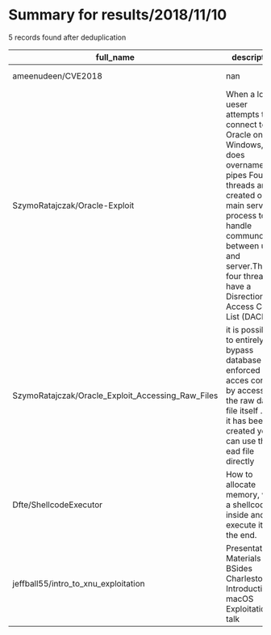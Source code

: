 
# Summary for results/2018/11/10
    
5 records found after deduplication

| full_name | description | html_url | matched_list | matched_count | pushed_at | size | stargazers_count | language | forks_count |
|---------------------------------------------------|------------------------------------------------------------------------------------------------------------------------------------------------------------------------------------------------------------------------------------------------------------------|----------------------------------------------------------------------|--------------------------|-----------------|---------------------------|--------|--------------------|------------|---------------|
| ameenudeen/CVE2018 | nan | https://github.com/ameenudeen/CVE2018 | ['cve-2'] | 1 | 2018-11-10 04:14:07+00:00 | 44 | 0 | Java | 0 |
| SzymoRatajczak/Oracle-Exploit | When a local ueser attempts to connect to the Oracle on Windows, it does overnamed pipes Four threads are created on the main server process to handle communcation between user and server.These four threads have a Disrectionary Access Contro List (DACL) th | https://github.com/SzymoRatajczak/Oracle-Exploit | ['exploit', 'shellcode'] | 2 | 2018-11-10 01:33:17+00:00 | 6 | 0 | C | 0 |
| SzymoRatajczak/Oracle_Exploit_Accessing_Raw_Files | it is possible to entirely bypass database enforced acces control by accessing the raw data file itself .once it has beed created you can use this to ead file directly | https://github.com/SzymoRatajczak/Oracle_Exploit_Accessing_Raw_Files | ['exploit'] | 1 | 2018-11-10 10:54:37+00:00 | 2 | 0 | Java | 0 |
| Dfte/ShellcodeExecutor | How to allocate memory, write a shellcode inside and execute it in the end. | https://github.com/Dfte/ShellcodeExecutor | ['shellcode'] | 1 | 2018-11-10 13:27:09+00:00 | 4 | 0 | C | 1 |
| jeffball55/intro_to_xnu_exploitation | Presentation Materials from BSides Charleston Introduction to macOS Exploitation talk | https://github.com/jeffball55/intro_to_xnu_exploitation | ['exploit'] | 1 | 2018-11-10 20:21:39+00:00 | 1883 | 9 | C++ | 0 |
